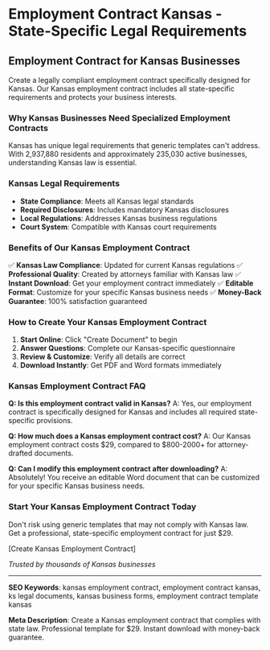 # Employment Contract Kansas - State-Specific Legal Requirements

## Employment Contract for Kansas Businesses

Create a legally compliant employment contract specifically designed for Kansas. Our Kansas employment contract includes all state-specific requirements and protects your business interests.

### Why Kansas Businesses Need Specialized Employment Contracts

Kansas has unique legal requirements that generic templates can't address. With 2,937,880 residents and approximately 235,030 active businesses, understanding Kansas law is essential.

### Kansas Legal Requirements

- **State Compliance**: Meets all Kansas legal standards
- **Required Disclosures**: Includes mandatory Kansas disclosures
- **Local Regulations**: Addresses Kansas business regulations
- **Court System**: Compatible with Kansas court requirements

### Benefits of Our Kansas Employment Contract

✅ **Kansas Law Compliance**: Updated for current Kansas regulations
✅ **Professional Quality**: Created by attorneys familiar with Kansas law
✅ **Instant Download**: Get your employment contract immediately
✅ **Editable Format**: Customize for your specific Kansas business needs
✅ **Money-Back Guarantee**: 100% satisfaction guaranteed

### How to Create Your Kansas Employment Contract

1. **Start Online**: Click "Create Document" to begin
2. **Answer Questions**: Complete our Kansas-specific questionnaire
3. **Review & Customize**: Verify all details are correct
4. **Download Instantly**: Get PDF and Word formats immediately

### Kansas Employment Contract FAQ

**Q: Is this employment contract valid in Kansas?**
A: Yes, our employment contract is specifically designed for Kansas and includes all required state-specific provisions.

**Q: How much does a Kansas employment contract cost?**
A: Our Kansas employment contract costs $29, compared to $800-2000+ for attorney-drafted documents.

**Q: Can I modify this employment contract after downloading?**
A: Absolutely! You receive an editable Word document that can be customized for your specific Kansas business needs.

### Start Your Kansas Employment Contract Today

Don't risk using generic templates that may not comply with Kansas law. Get a professional, state-specific employment contract for just $29.

[Create Kansas Employment Contract]

*Trusted by thousands of Kansas businesses*

---

**SEO Keywords**: kansas employment contract, employment contract kansas, ks legal documents, kansas business forms, employment contract template kansas

**Meta Description**: Create a Kansas employment contract that complies with state law. Professional template for $29. Instant download with money-back guarantee.
